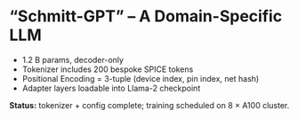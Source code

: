 # “Schmitt-GPT” – A Domain-Specific LLM

* 1.2 B params, decoder-only  
* Tokenizer includes 200 bespoke SPICE tokens  
* Positional Encoding = 3-tuple (device index, pin index, net hash)  
* Adapter layers loadable into Llama-2 checkpoint  

**Status:** tokenizer + config complete; training scheduled on 8 × A100 cluster. 